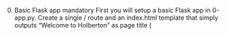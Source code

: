 0. Basic Flask app
mandatory
First you will setup a basic Flask app in 0-app.py. Create a single / route and an index.html template that simply outputs “Welcome to Holberton” as page title (<title>) and “Hello world” as header (<h1>).
1. Basic Babel setup
mandatory
Install the Babel Flask extension:
$ pip3 install flask_babel==2.0.0
Then instantiate the Babel object in your app. Store it in a module-level variable named babel.
In order to configure available languages in our app, you will create a Config class that has a LANGUAGES class attribute equal to ["en", "fr"].
Use Config to set Babel’s default locale ("en") and timezone ("UTC").
Use that class as config for your Flask app.
2. Get locale from request
mandatory
Create a get_locale function with the babel.localeselector decorator. Use request.accept_languages to determine the best match with our supported languages.
3. Parametrize templates
mandatory
Use the _ or gettext function to parametrize your templates. Use the message IDs home_title and home_header.
4. Force locale with URL parameter
mandatory
In this task, you will implement a way to force a particular locale by passing the locale=fr parameter to your app’s URLs.
In your get_locale function, detect if the incoming request contains locale argument and ifs value is a supported locale, return it. If not or if the parameter is not present, resort to the previous default behavior.
Now you should be able to test different translations by visiting http://127.0.0.1:5000?locale=[fr|en].
5. Mock logging in
mandatory
Creating a user login system is outside the scope of this project. To emulate a similar behavior, copy the following user table in 5-app.py.
6. Use user locale
mandatory
Change your get_locale function to use a user’s preferred local if it is supported.
The order of priority should be
Locale from URL parameters
Locale from user settings
Locale from request header
Default locale
Test by logging in as different users
7. Infer appropriate time zone
mandatory
Define a get_timezone function and use the babel.timezoneselector decorator.
The logic should be the same as get_locale:
Find timezone parameter in URL parameters
Find time zone from user settings
Default to UTC
Before returning a URL-provided or user time zone, you must validate that it is a valid time zone. To that, use pytz.timezone and catch the pytz.exceptions.UnknownTimeZoneError exception.
8. Display the current time
#advanced
Based on the inferred time zone, display the current time on the home page in the default format. For example:
Jan 21, 2020, 5:55:39 AM or 21 janv. 2020 à 05:56:28
